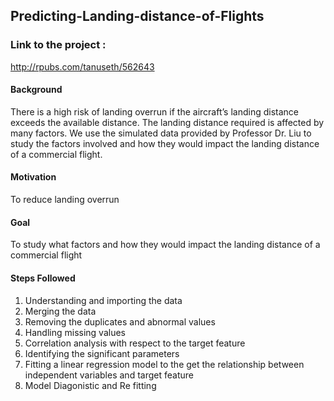 ## Predicting-Landing-distance-of-Flights

### Link to the project :
http://rpubs.com/tanuseth/562643

#### Background
There is a high risk of landing overrun if the aircraft’s landing distance exceeds the available
distance. The landing distance required is affected by many factors. We use the simulated data
provided by Professor Dr. Liu to study the factors involved and how they would impact the
landing distance of a commercial flight.

#### Motivation
To reduce landing overrun

#### Goal
To study what factors and how they would impact the landing distance of a commercial flight

#### Steps Followed
1) Understanding and importing the data
2) Merging the data
3) Removing the duplicates and abnormal values
4) Handling missing values
5) Correlation analysis with respect to the target feature
6) Identifying the significant parameters
7) Fitting a linear regression model to the get the relationship between independent
variables and target feature
8) Model Diagonistic and Re fitting

